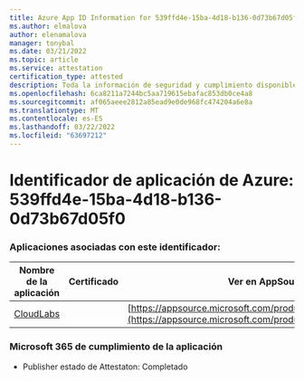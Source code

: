```yaml
---
title: Azure App ID Information for 539ffd4e-15ba-4d18-b136-0d73b67d05f0
ms.author: elmalova
author: elenamalova
manager: tonybal
ms.date: 03/21/2022
ms.topic: article
ms.service: attestation
certification_type: attested
description: Toda la información de seguridad y cumplimiento disponible para 539ffd4e-15ba-4d18-b136-0d73b67d05f0.
ms.openlocfilehash: 6ca8211a7244bc5aa719615ebafac853db0ce4a8
ms.sourcegitcommit: af065aeee2812a85ead9e0de968fc474204a6e8a
ms.translationtype: MT
ms.contentlocale: es-ES
ms.lasthandoff: 03/22/2022
ms.locfileid: "63697212"
---
```

# <a name="azure-app-id-539ffd4e-15ba-4d18-b136-0d73b67d05f0"></a>Identificador de aplicación de Azure: 539ffd4e-15ba-4d18-b136-0d73b67d05f0


### <a name="apps-associated-with-this-id"></a>Aplicaciones asociadas con este identificador:
| **Nombre de la aplicación** | **Certificado** | **Ver en AppSource** |
|--------------|---------------|-----------------------|
| [CloudLabs](../forward/WA200003273.md) |  | [https://appsource.microsoft.com/product/office/WA200003273](https://appsource.microsoft.com/product/office/WA200003273) |

### <a name="microsoft-365-app-compliance-status"></a>Microsoft 365 de cumplimiento de la aplicación
- Publisher estado de Attestaton: Completado
